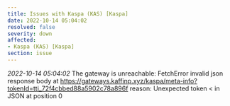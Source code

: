 ```yaml
---
title: Issues with Kaspa (KAS) [Kaspa]
date: 2022-10-14 05:04:02
resolved: false
severity: down
affected:
- Kaspa (KAS) [Kaspa]
section: issue
---
```


*2022-10-14 05:04:02* The gateway is unreachable: FetchError invalid json response body at https://gateways.kaffinp.xyz/kaspa/meta-info?tokenId=tti_72f4cbbed88a5902c78a896f reason: Unexpected token < in JSON at position 0